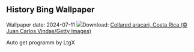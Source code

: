## History Bing Wallpaper
Wallpaper date: 2024-07-11
![](https://www.bing.com/th?id=OHR.CollaredAracari_EN-US4924599176_UHD.jpg&w=1000)Download: [Collared aracari, Costa Rica (© Juan Carlos Vindas/Getty Images)](https://www.bing.com/th?id=OHR.CollaredAracari_EN-US4924599176_UHD.jpg)

Auto get programm by LtgX
